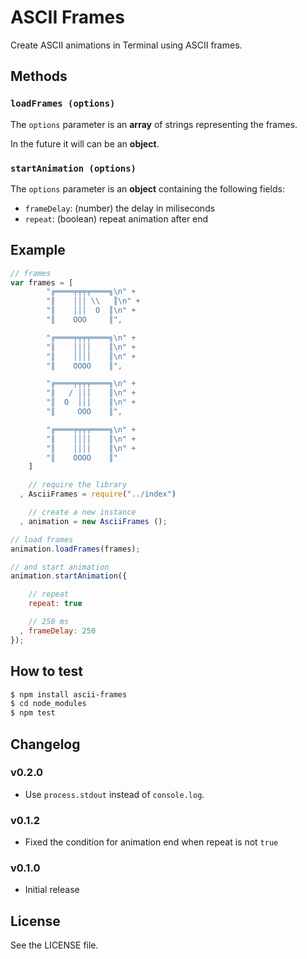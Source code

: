 ASCII Frames
============

Create ASCII animations in Terminal using ASCII frames.

## Methods

### `loadFrames (options)`

 The `options` parameter is an **array** of strings representing the frames.

 In the future it will can be an **object**.

### `startAnimation (options)`

 The `options` parameter is an **object** containing the following fields:
   - `frameDelay`: (number) the delay in miliseconds
   - `repeat`: (boolean) repeat animation after end

## Example

```js
// frames
var frames = [
        "╔════╤╤╤╤════╗\n" +
        "║    │││ \\   ║\n" +
        "║    │││  O  ║\n" +
        "║    OOO     ║",

        "╔════╤╤╤╤════╗\n" +
        "║    ││││    ║\n" +
        "║    ││││    ║\n" +
        "║    OOOO    ║",

        "╔════╤╤╤╤════╗\n" +
        "║   / │││    ║\n" +
        "║  O  │││    ║\n" +
        "║     OOO    ║",

        "╔════╤╤╤╤════╗\n" +
        "║    ││││    ║\n" +
        "║    ││││    ║\n" +
        "║    OOOO    ║"
    ]

    // require the library
  , AsciiFrames = require("../index")

    // create a new instance
  , animation = new AsciiFrames ();

// load frames
animation.loadFrames(frames);

// and start animation
animation.startAnimation({

    // repeat
    repeat: true

    // 250 ms
  , frameDelay: 250
});
```

## How to test

```sh
$ npm install ascii-frames
$ cd node_modules
$ npm test
```

## Changelog

### v0.2.0
 - Use `process.stdout` instead of `console.log`.

### v0.1.2
 - Fixed the condition for animation end when repeat is not `true`

### v0.1.0
 - Initial release

## License
See the LICENSE file.

